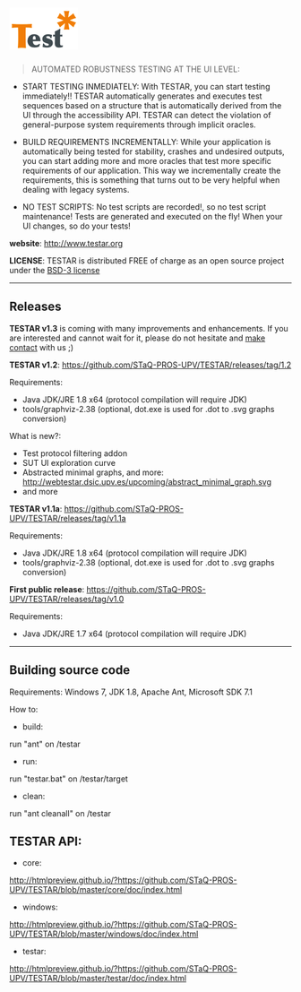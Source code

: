 # ![logo](/resources/logos/TESTAR.png)
>AUTOMATED ROBUSTNESS TESTING AT THE UI LEVEL:

* START TESTING INMEDIATELY: With TESTAR, you can start testing immediately!! TESTAR automatically generates and executes test sequences based on a structure that is automatically derived from the UI through the accessibility API. TESTAR can detect the violation of general-purpose system requirements through implicit oracles.

* BUILD REQUIREMENTS INCREMENTALLY: While your application is automatically being tested for stability, crashes and undesired outputs, you can start adding more and more oracles that test more specific requirements of our application. This way we incrementally create the requirements, this is something that turns out to be very helpful when dealing with legacy systems.

* NO TEST SCRIPTS: No test scripts are recorded!, so no test script maintenance! Tests are generated and executed on the fly! When your UI changes, so do your tests!

**website**: http://www.testar.org

**LICENSE**: TESTAR is distributed FREE of charge as an open source project under the [BSD-3 license](http://opensource.org/licenses/BSD-3-Clause)

<hr>

## Releases

**TESTAR v1.3** is coming with many improvements and enhancements. If you are interested and cannot wait for it, please do not hesitate and [make contact](http://webtestar.dsic.upv.es/index.php/contact/) with us ;)

**TESTAR v1.2**: https://github.com/STaQ-PROS-UPV/TESTAR/releases/tag/1.2

Requirements:
* Java JDK/JRE 1.8 x64 (protocol compilation will require JDK)
* tools/graphviz-2.38 (optional, dot.exe is used for .dot to .svg graphs conversion)

What is new?:
* Test protocol filtering addon
* SUT UI exploration curve
* Abstracted minimal graphs, and more:
http://webtestar.dsic.upv.es/upcoming/abstract_minimal_graph.svg
* and more

**TESTAR v1.1a**: https://github.com/STaQ-PROS-UPV/TESTAR/releases/tag/v1.1a

Requirements:
* Java JDK/JRE 1.8 x64 (protocol compilation will require JDK)
* tools/graphviz-2.38 (optional, dot.exe is used for .dot to .svg graphs conversion)

**First public release**: https://github.com/STaQ-PROS-UPV/TESTAR/releases/tag/v1.0

Requirements:
* Java JDK/JRE 1.7 x64 (protocol compilation will require JDK)

<hr>

## Building source code

Requirements: Windows 7, JDK 1.8, Apache Ant, Microsoft SDK 7.1

How to:
* build:

run "ant" on /testar

* run:

run "testar.bat" on /testar/target

* clean:

run "ant cleanall" on /testar

## TESTAR API:
* core:

http://htmlpreview.github.io/?https://github.com/STaQ-PROS-UPV/TESTAR/blob/master/core/doc/index.html

* windows:

http://htmlpreview.github.io/?https://github.com/STaQ-PROS-UPV/TESTAR/blob/master/windows/doc/index.html

* testar:

http://htmlpreview.github.io/?https://github.com/STaQ-PROS-UPV/TESTAR/blob/master/testar/doc/index.html

